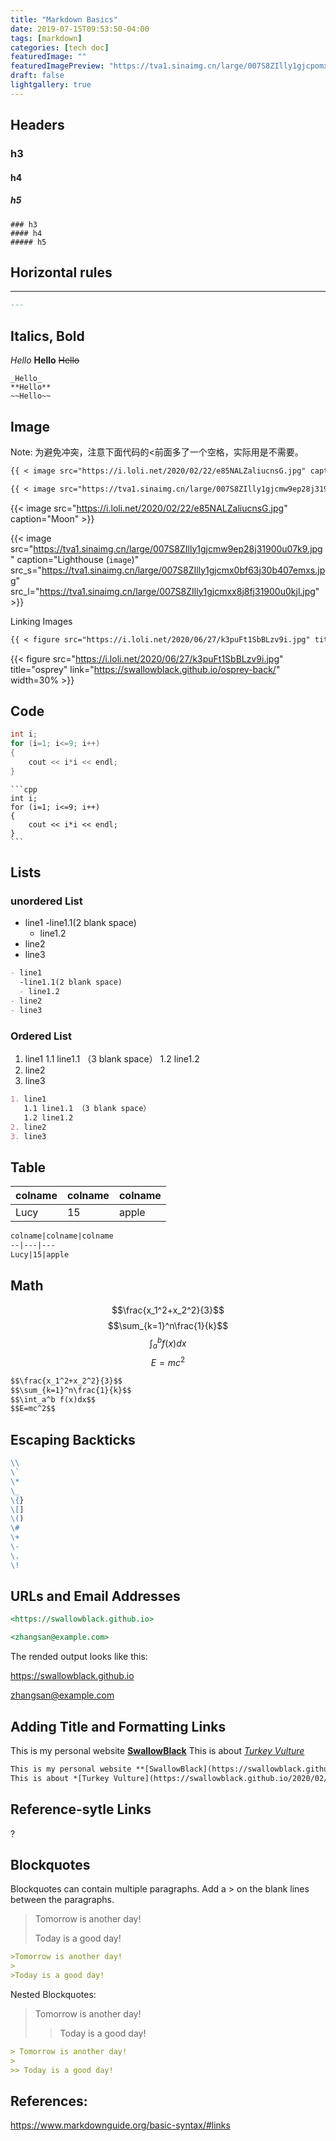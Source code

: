 ```yaml
---
title: "Markdown Basics"
date: 2019-07-15T09:53:50-04:00
tags: [markdown]
categories: [tech doc]
featuredImage: ""
featuredImagePreview: "https://tva1.sinaimg.cn/large/007S8ZIlly1gjcpomxgqzj30zk0kn3zz.jpg"
draft: false
lightgallery: true
---
```


## Headers

### h3
#### h4
##### h5

```
### h3
#### h4
##### h5
```

## Horizontal rules
---

```markdown
---
```

## Italics, Bold

_Hello_
**Hello**
~~Hello~~

```
_Hello_
**Hello**
~~Hello~~
```


## Image  
Note: 为避免冲突，注意下面代码的<前面多了一个空格，实际用是不需要。

```Markdown
{{ < image src="https://i.loli.net/2020/02/22/e85NALZaliucnsG.jpg" caption="Moon" >}}

{{ < image src="https://tva1.sinaimg.cn/large/007S8ZIlly1gjcmw9ep28j31900u07k9.jpg" caption="Lighthouse" src_s="https://tva1.sinaimg.cn/large/007S8ZIlly1gjcmx0bf63j30b407emxs.jpg" src_l="https://tva1.sinaimg.cn/large/007S8ZIlly1gjcmxx8j8fj31900u0kjl.jpg" >}}
```

{{< image src="https://i.loli.net/2020/02/22/e85NALZaliucnsG.jpg" caption="Moon" >}}

{{< image src="https://tva1.sinaimg.cn/large/007S8ZIlly1gjcmw9ep28j31900u07k9.jpg" caption="Lighthouse (`image`)" src_s="https://tva1.sinaimg.cn/large/007S8ZIlly1gjcmx0bf63j30b407emxs.jpg" src_l="https://tva1.sinaimg.cn/large/007S8ZIlly1gjcmxx8j8fj31900u0kjl.jpg" >}}


Linking Images

```Markdown
{{ < figure src="https://i.loli.net/2020/06/27/k3puFt1SbBLzv9i.jpg" title="osprey" link="https://swallowblack.github.io/osprey-back/" width=30% >}}
```

{{< figure src="https://i.loli.net/2020/06/27/k3puFt1SbBLzv9i.jpg" title="osprey" link="https://swallowblack.github.io/osprey-back/" width=30% >}}


## Code 

```cpp
int i;
for (i=1; i<=9; i++)
{
    cout << i*i << endl;
}
```

````
```cpp
int i;
for (i=1; i<=9; i++)
{
    cout << i*i << endl;
}
```
````

## Lists

### unordered List
- line1
  -line1.1(2 blank space)
  - line1.2
- line2
- line3

```markdown
- line1
  -line1.1(2 blank space)
  - line1.2
- line2
- line3
```

### Ordered List
1. line1
   1.1 line1.1 （3 blank space）
   1.2 line1.2
2. line2
3. line3

```markdown
1. line1
   1.1 line1.1 （3 blank space）
   1.2 line1.2
2. line2
3. line3
```
## Table

colname|colname|colname
--|---|---
Lucy|15|apple

```markdown
colname|colname|colname
--|---|---
Lucy|15|apple
```
## Math

$$\frac{x_1^2+x_2^2}{3}$$
$$\sum_{k=1}^n\frac{1}{k}$$
$$\int_a^b f(x)dx$$
$$E=mc^2$$

```markdown
$$\frac{x_1^2+x_2^2}{3}$$
$$\sum_{k=1}^n\frac{1}{k}$$
$$\int_a^b f(x)dx$$
$$E=mc^2$$
```
## Escaping Backticks 

```markdown
\\ 
\` 
\* 
\_ 
\{} 
\[] 
\() 
\# 
\+ 
\- 
\. 
\! 
```
##  URLs and Email Addresses

```markdown
<https://swallowblack.github.io>

<zhangsan@example.com>
```
The rended output looks like this:

<https://swallowblack.github.io>

<zhangsan@example.com>

## Adding Title and Formatting Links

This is my personal website **[SwallowBlack](https://swallowblack.github.io/)**
This is about *[Turkey Vulture](https://swallowblack.github.io/2020/02/17/Turkey-Vulture/)*

```markdown
This is my personal website **[SwallowBlack](https://swallowblack.github.io/)**
This is about *[Turkey Vulture](https://swallowblack.github.io/2020/02/17/Turkey-Vulture/)*
```

## Reference-sytle Links
?


## Blockquotes

Blockquotes can contain multiple paragraphs. Add a > on the blank lines between the paragraphs.

>Tomorrow is another day!
>
>Today is a good day!

```markdown
>Tomorrow is another day!
>
>Today is a good day!
```

Nested Blockquotes:
> Tomorrow is another day!
>
>> Today is a good day!

```markdown
> Tomorrow is another day!
>
>> Today is a good day!
```

## References:

<https://www.markdownguide.org/basic-syntax/#links>
